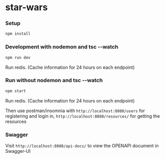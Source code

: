 # star-wars

### Setup

```bash
npm install
```

### Development with nodemon and tsc --watch

```bash
npm run dev
```
Run redis. (Cache information for 24 hours on each endpoint)

### Run without nodemon and tsc --watch

```bash
npm start
```

Run redis. (Cache information for 24 hours on each endpoint)

Then use postman/insomnia with `http://localhost:8080/users` for registering and login in,
`http://localhost:8080/resources/` for getting the resources  


### Swagger

Visit `http://localhost:8080/api-docs/` to view the OPENAPI document in Swagger-UI